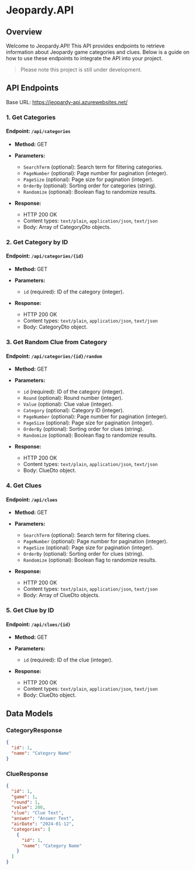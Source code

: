 # Jeopardy.API

## Overview
Welcome to Jeopardy.API! This API provides endpoints to retrieve information about Jeopardy game categories and clues. Below is a guide on how to use these endpoints to integrate the API into your project.

> Please note this project is still under development.

## API Endpoints

Base URL: https://jeopardy-api.azurewebsites.net/

### 1. Get Categories
#### Endpoint: `/api/categories`
- **Method:** GET
- **Parameters:**
  - `SearchTerm` (optional): Search term for filtering categories.
  - `PageNumber` (optional): Page number for pagination (integer).
  - `PageSize` (optional): Page size for pagination (integer).
  - `OrderBy` (optional): Sorting order for categories (string).
  - `Randomize` (optional): Boolean flag to randomize results.

- **Response:**
  - HTTP 200 OK
  - Content types: `text/plain`, `application/json`, `text/json`
  - Body: Array of CategoryDto objects.

### 2. Get Category by ID
#### Endpoint: `/api/categories/{id}`
- **Method:** GET
- **Parameters:**
  - `id` (required): ID of the category (integer).

- **Response:**
  - HTTP 200 OK
  - Content types: `text/plain`, `application/json`, `text/json`
  - Body: CategoryDto object.

### 3. Get Random Clue from Category
#### Endpoint: `/api/categories/{id}/random`
- **Method:** GET
- **Parameters:**
  - `id` (required): ID of the category (integer).
  - `Round` (optional): Round number (integer).
  - `Value` (optional): Clue value (integer).
  - `Category` (optional): Category ID (integer).
  - `PageNumber` (optional): Page number for pagination (integer).
  - `PageSize` (optional): Page size for pagination (integer).
  - `OrderBy` (optional): Sorting order for clues (string).
  - `Randomize` (optional): Boolean flag to randomize results.

- **Response:**
  - HTTP 200 OK
  - Content types: `text/plain`, `application/json`, `text/json`
  - Body: ClueDto object.

### 4. Get Clues
#### Endpoint: `/api/clues`
- **Method:** GET
- **Parameters:**
  - `SearchTerm` (optional): Search term for filtering clues.
  - `PageNumber` (optional): Page number for pagination (integer).
  - `PageSize` (optional): Page size for pagination (integer).
  - `OrderBy` (optional): Sorting order for clues (string).
  - `Randomize` (optional): Boolean flag to randomize results.

- **Response:**
  - HTTP 200 OK
  - Content types: `text/plain`, `application/json`, `text/json`
  - Body: Array of ClueDto objects.

### 5. Get Clue by ID
#### Endpoint: `/api/clues/{id}`
- **Method:** GET
- **Parameters:**
  - `id` (required): ID of the clue (integer).

- **Response:**
  - HTTP 200 OK
  - Content types: `text/plain`, `application/json`, `text/json`
  - Body: ClueDto object.

## Data Models

### CategoryResponse
```json
{
  "id": 1,
  "name": "Category Name"
}
```

### ClueResponse
```json
{
  "id": 1,
  "game": 1,
  "round": 1,
  "value": 200,
  "clue": "Clue Text",
  "answer": "Answer Text",
  "airDate": "2024-01-12",
  "categories": [
    {
      "id": 1,
      "name": "Category Name"
    }
  ]
}
```
